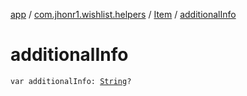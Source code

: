 [app](../../index.md) / [com.jhonr1.wishlist.helpers](../index.md) / [Item](index.md) / [additionalInfo](./additional-info.md)

# additionalInfo

`var additionalInfo: `[`String`](https://kotlinlang.org/api/latest/jvm/stdlib/kotlin/-string/index.html)`?`